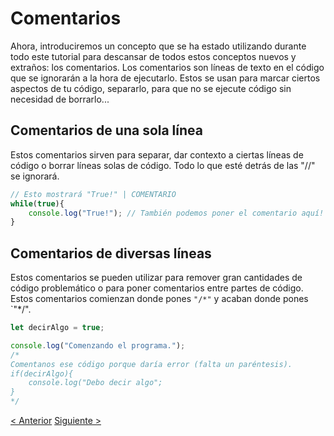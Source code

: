 # Comentarios
Ahora, introduciremos un concepto que se ha estado utilizando durante todo este tutorial para descansar de todos estos conceptos nuevos y extraños: los comentarios. Los comentarios son líneas de texto en el código que se ignorarán a la hora de ejecutarlo. Estos se usan para marcar ciertos aspectos de tu código, separarlo, para que no se ejecute código sin necesidad de borrarlo...

## Comentarios de una sola línea
Estos comentarios sirven para separar, dar contexto a ciertas líneas de código o borrar líneas solas de código. Todo lo que esté detrás de las "//" se ignorará.

```js
// Esto mostrará "True!" | COMENTARIO
while(true){
    console.log("True!"); // También podemos poner el comentario aquí!
}
```

## Comentarios de diversas líneas
Estos comentarios se pueden utilizar para remover gran cantidades de código problemático o para poner comentarios entre partes de código. Estos comentarios comienzan donde pones `"/*"` y acaban donde pones `"*/". 

```js
let decirAlgo = true;

console.log("Comenzando el programa.");
/*
Comentanos ese código porque daría error (falta un paréntesis).
if(decirAlgo){
    console.log("Debo decir algo";
}
*/

```
[< Anterior](./10-Loops.md) [Siguiente >](./12-Funciones.md)